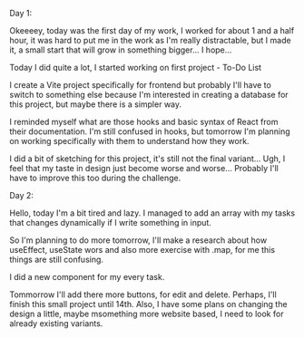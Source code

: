 Day 1:

Okeeeey, today was the first day of my work, I worked for about 1 and a half hour, it was hard to put me in the work as I'm really distractable, but I made it, a small start that will grow in something bigger... I hope...

Today I did quite a lot, I started working on first project - To-Do List

I create a Vite project specifically for frontend but probably I'll have to switch to something else because I'm interested in creating a database for this project, but maybe there is a simpler way.

I reminded myself what are those hooks and basic syntax of React from their documentation. I'm still confused in hooks, but tomorrow I'm planning on working specifically with them to understand how they work.

I did a bit of sketching for this project, it's still not the final variant... Ugh, I feel that my taste in design just become worse and worse... Probably I'll have to improve this too during the challenge.


Day 2:

Hello, today I'm a bit tired and lazy. I managed to add an array with my tasks that changes dynamically if I write something in input. 

So I'm planning to do more tomorrow, I'll make a research about how useEffect, useState wors and also more exercise with .map, for me this things are still confusing.

I did a new component for my every task. 

Tommorrow I'll add there more buttons, for edit and delete. Perhaps, I'll finish this small project until 14th. Also, I have some plans on changing the design a little, maybe msomething more website based, I need to look for already existing variants.